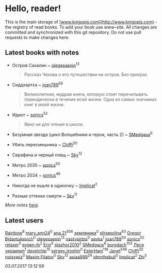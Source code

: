 # Hello, reader!
This is the main storage of [www.knigopis.com](http://www.knigopis.com) - the registry of read books.
To add your book use www-site. All changes are committed and synchronized with this git repository.
Do not use pull requests to make changes here.


## Latest books with notes
* Остров Сахалин ~ [olegessenin](users/390/3901448-vkontakte)<sup>13</sup>
    > Рассказ Чехова о его путешествии на остров. Без прикрас

* Сиддхартха ~ [joan789](users/240/2401650-vkontakte)<sup>59</sup>
    > Великолепная, мудрая книга, которую стоит перечитывать периодически в течение всей жизни. Одна из самых значимых книг в моей жизни.

* Идиот ~ [sonics](users/588/5880221-vkontakte)<sup>52</sup>
    > Явно не для чтения в школе.

* Безумная звезда (цикл Волшебники и герои, часть 2) ~ [SMedgaus](users/162/162444669-vkontakte)<sup>6</sup>

* Убить пересмешника ~ [Chiffi](users/105/105831994080785626680-google)<sup>20</sup>

* Серафина и черный плащ ~ [Sky](users/118/118049897850017649660-google)<sup>12</sup>

* Метро 2035 ~ [sonics](users/588/5880221-vkontakte)<sup>50</sup>

* Метро 2034 ~ [sonics](users/588/5880221-vkontakte)<sup>49</sup>

* Никогда не ешьте в одиночку ~ [Implicat](users/118/118341692435130654754-google)<sup>2</sup>

* Разные оттенки смерти ~ [Sky](users/118/118049897850017649660-google)<sup>11</sup>


_More notes [here](latest_books_with_notes.md)._


## Latest users
[Rainbow](users/109/109787328219839805802-google)<sup>8</sup> 
[mary_ann24](users/469/46905480-vkontakte)<sup>0</sup> 
[ana.21](users/107/107655526900000657481-google)<sup>308</sup> 
[земляника](users/308/30843500-vkontakte)<sup>0</sup> 
[plinapolina](users/173/173746684-vkontakte)<sup>63</sup> 
[Gregor Bjdantukevich](users/102/102763689513347752702-google)<sup>0</sup> 
[olegessenin](users/390/3901448-vkontakte)<sup>13</sup> 
[nastyairbis](users/101/101531271-vkontakte)<sup>0</sup> 
[sevka](users/103/103303028920419488599-google)<sup>1</sup> 
[joan789](users/240/2401650-vkontakte)<sup>59</sup> 
[sonics](users/588/5880221-vkontakte)<sup>52</sup> 
[relaxer](users/244/2443588-vkontakte)<sup>0</sup> 
[evgen.rb](users/268/26887919-vkontakte)<sup>2</sup> 
[Erin](users/122/1228422876-facebook)<sup>0</sup> 
[stazhor2010](users/952/95227213-yandex)<sup>2</sup> 
[SMedgaus](users/162/162444669-vkontakte)<sup>6</sup> 
[borodach](users/157/15706320-vkontakte)<sup>103</sup> 
[Леся украинкп](users/102/102141724140807407327-google)<sup>1</sup> 
[develchip](users/852/85203415-vkontakte)<sup>15</sup> 
[sergey_troshin](users/156/156722593-vkontakte)<sup>0</sup> 
[EsterHani](users/305/30558181-vkontakte)<sup>118</sup> 
[Janet](users/108/108113656204404967440-google)<sup>546</sup> 
[Chiffi](users/105/105831994080785626680-google)<sup>20</sup> 
[noisywiz](users/129/129415205-yandex)<sup>0</sup> 
[Maxim Filatov](users/106/106706640586990982892-google)<sup>0</sup> 
[Sky](users/118/118049897850017649660-google)<sup>12</sup> 
[asiaa999](users/102/102830650203830834064-google)<sup>24</sup> 
[idmrthebull](users/154/154209086-vkontakte)<sup>0</sup> 
[Implicat](users/118/118341692435130654754-google)<sup>2</sup> 
[Zhi](users/104/104502610850806942588-google)<sup>3</sup> 


_03.07.2017 13:12:59_
